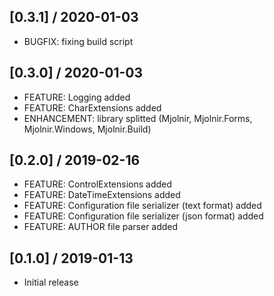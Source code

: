## [0.3.1] / 2020-01-03
- BUGFIX: fixing build script

## [0.3.0] / 2020-01-03
- FEATURE: Logging added
- FEATURE: CharExtensions added
- ENHANCEMENT: library splitted (Mjolnir, Mjolnir.Forms, Mjolnir.Windows, Mjolnir.Build)

## [0.2.0] / 2019-02-16
- FEATURE: ControlExtensions added
- FEATURE: DateTimeExtensions added
- FEATURE: Configuration file serializer (text format) added
- FEATURE: Configuration file serializer (json format) added
- FEATURE: AUTHOR file parser added

## [0.1.0] / 2019-01-13
- Initial release